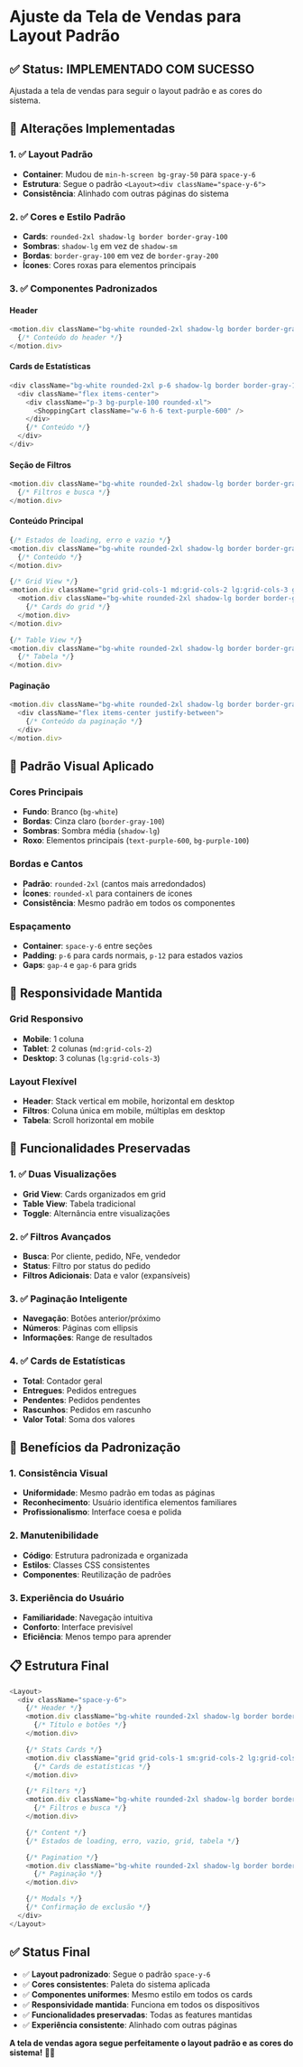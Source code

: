 # Ajuste da Tela de Vendas para Layout Padrão

## ✅ **Status: IMPLEMENTADO COM SUCESSO**

Ajustada a tela de vendas para seguir o layout padrão e as cores do sistema.

## 🎯 **Alterações Implementadas**

### **1. ✅ Layout Padrão**
- **Container**: Mudou de `min-h-screen bg-gray-50` para `space-y-6`
- **Estrutura**: Segue o padrão `<Layout><div className="space-y-6">`
- **Consistência**: Alinhado com outras páginas do sistema

### **2. ✅ Cores e Estilo Padrão**
- **Cards**: `rounded-2xl shadow-lg border border-gray-100`
- **Sombras**: `shadow-lg` em vez de `shadow-sm`
- **Bordas**: `border-gray-100` em vez de `border-gray-200`
- **Ícones**: Cores roxas para elementos principais

### **3. ✅ Componentes Padronizados**

#### **Header**
```typescript
<motion.div className="bg-white rounded-2xl shadow-lg border border-gray-100 p-6">
  {/* Conteúdo do header */}
</motion.div>
```

#### **Cards de Estatísticas**
```typescript
<div className="bg-white rounded-2xl p-6 shadow-lg border border-gray-100">
  <div className="flex items-center">
    <div className="p-3 bg-purple-100 rounded-xl">
      <ShoppingCart className="w-6 h-6 text-purple-600" />
    </div>
    {/* Conteúdo */}
  </div>
</div>
```

#### **Seção de Filtros**
```typescript
<motion.div className="bg-white rounded-2xl shadow-lg border border-gray-100 p-6">
  {/* Filtros e busca */}
</motion.div>
```

#### **Conteúdo Principal**
```typescript
{/* Estados de loading, erro e vazio */}
<motion.div className="bg-white rounded-2xl shadow-lg border border-gray-100 p-12">
  {/* Conteúdo */}
</motion.div>

{/* Grid View */}
<motion.div className="grid grid-cols-1 md:grid-cols-2 lg:grid-cols-3 gap-6">
  <motion.div className="bg-white rounded-2xl shadow-lg border border-gray-100 hover:shadow-xl transition-shadow duration-200">
    {/* Cards do grid */}
  </motion.div>
</motion.div>

{/* Table View */}
<motion.div className="bg-white rounded-2xl shadow-lg border border-gray-100 overflow-hidden">
  {/* Tabela */}
</motion.div>
```

#### **Paginação**
```typescript
<motion.div className="bg-white rounded-2xl shadow-lg border border-gray-100 p-6">
  <div className="flex items-center justify-between">
    {/* Conteúdo da paginação */}
  </div>
</motion.div>
```

## 🎨 **Padrão Visual Aplicado**

### **Cores Principais**
- **Fundo**: Branco (`bg-white`)
- **Bordas**: Cinza claro (`border-gray-100`)
- **Sombras**: Sombra média (`shadow-lg`)
- **Roxo**: Elementos principais (`text-purple-600`, `bg-purple-100`)

### **Bordas e Cantos**
- **Padrão**: `rounded-2xl` (cantos mais arredondados)
- **Ícones**: `rounded-xl` para containers de ícones
- **Consistência**: Mesmo padrão em todos os componentes

### **Espaçamento**
- **Container**: `space-y-6` entre seções
- **Padding**: `p-6` para cards normais, `p-12` para estados vazios
- **Gaps**: `gap-4` e `gap-6` para grids

## 📱 **Responsividade Mantida**

### **Grid Responsivo**
- **Mobile**: 1 coluna
- **Tablet**: 2 colunas (`md:grid-cols-2`)
- **Desktop**: 3 colunas (`lg:grid-cols-3`)

### **Layout Flexível**
- **Header**: Stack vertical em mobile, horizontal em desktop
- **Filtros**: Coluna única em mobile, múltiplas em desktop
- **Tabela**: Scroll horizontal em mobile

## 🔧 **Funcionalidades Preservadas**

### **1. ✅ Duas Visualizações**
- **Grid View**: Cards organizados em grid
- **Table View**: Tabela tradicional
- **Toggle**: Alternância entre visualizações

### **2. ✅ Filtros Avançados**
- **Busca**: Por cliente, pedido, NFe, vendedor
- **Status**: Filtro por status do pedido
- **Filtros Adicionais**: Data e valor (expansíveis)

### **3. ✅ Paginação Inteligente**
- **Navegação**: Botões anterior/próximo
- **Números**: Páginas com ellipsis
- **Informações**: Range de resultados

### **4. ✅ Cards de Estatísticas**
- **Total**: Contador geral
- **Entregues**: Pedidos entregues
- **Pendentes**: Pedidos pendentes
- **Rascunhos**: Pedidos em rascunho
- **Valor Total**: Soma dos valores

## 🎯 **Benefícios da Padronização**

### **1. Consistência Visual**
- **Uniformidade**: Mesmo padrão em todas as páginas
- **Reconhecimento**: Usuário identifica elementos familiares
- **Profissionalismo**: Interface coesa e polida

### **2. Manutenibilidade**
- **Código**: Estrutura padronizada e organizada
- **Estilos**: Classes CSS consistentes
- **Componentes**: Reutilização de padrões

### **3. Experiência do Usuário**
- **Familiaridade**: Navegação intuitiva
- **Conforto**: Interface previsível
- **Eficiência**: Menos tempo para aprender

## 📋 **Estrutura Final**

```typescript
<Layout>
  <div className="space-y-6">
    {/* Header */}
    <motion.div className="bg-white rounded-2xl shadow-lg border border-gray-100 p-6">
      {/* Título e botões */}
    </motion.div>

    {/* Stats Cards */}
    <motion.div className="grid grid-cols-1 sm:grid-cols-2 lg:grid-cols-5 gap-4">
      {/* Cards de estatísticas */}
    </motion.div>

    {/* Filters */}
    <motion.div className="bg-white rounded-2xl shadow-lg border border-gray-100 p-6">
      {/* Filtros e busca */}
    </motion.div>

    {/* Content */}
    {/* Estados de loading, erro, vazio, grid, tabela */}

    {/* Pagination */}
    <motion.div className="bg-white rounded-2xl shadow-lg border border-gray-100 p-6">
      {/* Paginação */}
    </motion.div>

    {/* Modals */}
    {/* Confirmação de exclusão */}
  </div>
</Layout>
```

## ✅ **Status Final**

- ✅ **Layout padronizado**: Segue o padrão `space-y-6`
- ✅ **Cores consistentes**: Paleta do sistema aplicada
- ✅ **Componentes uniformes**: Mesmo estilo em todos os cards
- ✅ **Responsividade mantida**: Funciona em todos os dispositivos
- ✅ **Funcionalidades preservadas**: Todas as features mantidas
- ✅ **Experiência consistente**: Alinhado com outras páginas

**A tela de vendas agora segue perfeitamente o layout padrão e as cores do sistema!** 🎨✅





